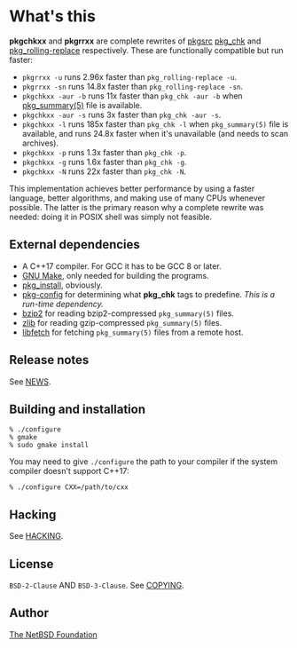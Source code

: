 # What's this

**pkgchkxx** and **pkgrrxx** are complete rewrites of
[pkgsrc](https://www.pkgsrc.org/)
[pkg_chk](https://pkgsrc.se/pkgtools/pkg_chk) and
[pkg_rolling-replace](https://pkgsrc.se/pkgtools/pkg_rolling-replace)
respectively. These are functionally compatible but run faster:

* `pkgrrxx -u` runs 2.96x faster than `pkg_rolling-replace -u`.
* `pkgrrxx -sn` runs 14.8x faster than `pkg_rolling-replace -sn`.
* `pkgchkxx -aur -b` runs 11x faster than `pkg_chk -aur -b` when
  [pkg_summary(5)](https://man.netbsd.org/pkg_summary.5) file is available.
* `pkgchkxx -aur -s` runs 3x faster than `pkg_chk -aur -s`.
* `pkgchkxx -l` runs 185x faster than `pkg_chk -l` when
  `pkg_summary(5)` file is available, and runs 24.8x faster when it's
  unavailable (and needs to scan archives).
* `pkgchkxx -p` runs 1.3x faster than `pkg_chk -p`.
* `pkgchkxx -g` runs 1.6x faster than `pkg_chk -g`.
* `pkgchkxx -N` runs 22x faster than `pkg_chk -N`.

This implementation achieves better performance by using a faster language,
better algorithms, and making use of many CPUs whenever possible. The
latter is the primary reason why a complete rewrite was needed: doing it in
POSIX shell was simply not feasible.


## External dependencies

* A C++17 compiler. For GCC it has to be GCC 8 or later.
* [GNU Make](https://www.gnu.org/software/make/make.html), only needed for
  building the programs.
* [pkg_install](https://pkgsrc.se/pkgtools/pkg_install), obviously.
* [pkg-config](https://pkgconfig.freedesktop.org/) for determining what
  **pkg_chk** tags to predefine. *This is a run-time dependency.*
* [bzip2](https://sourceware.org/bzip2/) for reading bzip2-compressed
  `pkg_summary(5)` files.
* [zlib](https://www.zlib.net/) for reading gzip-compressed
  `pkg_summary(5)` files.
* [libfetch](https://pkgsrc.se/net/libfetch) for fetching
  `pkg_summary(5)` files from a remote host.


## Release notes

See [NEWS](./NEWS.md).


## Building and installation

```
% ./configure
% gmake
% sudo gmake install
```

You may need to give `./configure` the path to your compiler if the
system compiler doesn't support C++17:

```
% ./configure CXX=/path/to/cxx
```


## Hacking

See [HACKING](./HACKING.md).


## License

`BSD-2-Clause` AND `BSD-3-Clause`. See [COPYING](./COPYING).


## Author

[The NetBSD Foundation](http://www.netbsd.org/foundation/)
